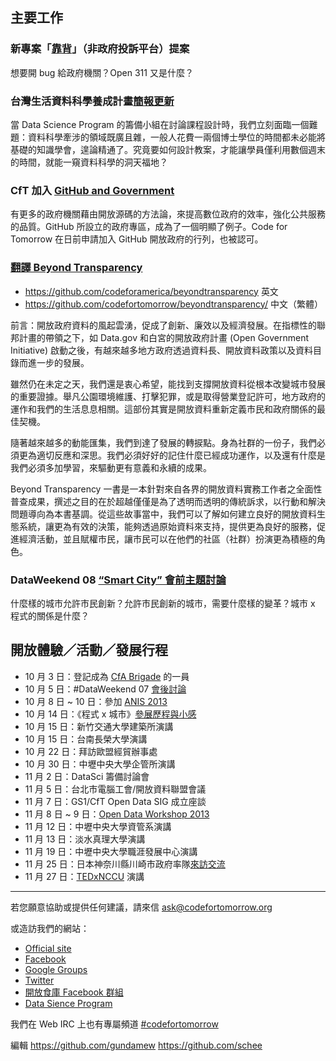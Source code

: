 ## 主要工作
### 新專案「[靠背][1]」（非政府投訴平台）提案
想要開 bug 給政府機關？Open 311 又是什麼？

### 台灣生活資料科學養成計畫[簡報更新][2]
當 Data Science Program 的籌備小組在討論課程設計時，我們立刻面臨一個難題：資料科學牽涉的領域既廣且雜，一般人花費一兩個博士學位的時間都未必能將基礎的知識學會，遑論精通了。究竟要如何設計教案，才能讓學員僅利用數個週末的時間，就能一窺資料科學的洞天福地？

### CfT 加入 [GitHub and Government][3]
有更多的政府機關藉由開放源碼的方法論，來提高數位政府的效率，強化公共服務的品質。GitHub 所設立的政府專區，成為了一個明顯了例子。Code for Tomorrow 在日前申請加入 GitHub 開放政府的行列，也被認可。

### [翻譯 Beyond Transparency][4]
- https://github.com/codeforamerica/beyondtransparency 英文
- https://github.com/codefortomorrow/beyondtransparency/ 中文（繁體）

前言：開放政府資料的風起雲湧，促成了創新、廉效以及經濟發展。在指標性的聯邦計畫的帶領之下，如 Data.gov 和白宮的開放政府計畫 (Open Government Initiative) 啟動之後，有越來越多地方政府透過資料長、開放資料政策以及資料目錄而進一步的發展。

雖然仍在未定之天，我們還是衷心希望，能找到支撐開放資料從根本改變城市發展的重要證據。舉凡公園環境維護、打擊犯罪，或是取得營業登記許可，地方政府的運作和我們的生活息息相關。這部份其實是開放資料重新定義市民和政府關係的最佳契機。

隨著越來越多的動能匯集，我們到達了發展的轉捩點。身為社群的一份子，我們必須更為適切反應和深思。我們必須好好的記住什麼已經成功運作，以及還有什麼是我們必須多加學習，來驅動更有意義和永續的成果。

Beyond Transparency 一書是一本針對來自各界的開放資料實務工作者之全面性普查成果，撰述之目的在於超越僅僅是為了透明而透明的傳統訴求，以行動和解決問題導向為本書基調。從這些故事當中，我們可以了解如何建立良好的開放資料生態系統，讓更為有效的決策，能夠透過原始資料來支持，提供更為良好的服務，促進經濟活動，並且賦權市民，讓市民可以在他們的社區（社群）扮演更為積極的角色。

### DataWeekend 08 [“Smart City” 會前主題討論][5]
什麼樣的城市允許市民創新？允許市民創新的城市，需要什麼樣的變革？城市 x 程式的關係是什麼？

## 開放體驗／活動／發展行程
- 10 月 3 日：登記成為 [CfA Brigade][6] 的一員
- 10 月 5 日：#DataWeekend 07 [會後討論][7]
- 10 月 8 日 ~ 10 日：參加 [ANIS 2013][8]
- 10 月 14 日：《程式 x 城市》[參展歷程與小感][9]
- 10 月 15 日：新竹交通大學建築所演講
- 10 月 15 日：台南長榮大學演講
- 10 月 22 日：拜訪歐盟經貿辦事處
- 10 月 30 日：中壢中央大學企管所演講
- 11 月 2 日：DataSci 籌備討論會
- 11 月 5 日：台北市電腦工會/開放資料聯盟會議
- 11 月 7 日：GS1/CfT Open Data SIG 成立座談
- 11 月 8 日 ~ 9 日：[Open Data Workshop 2013][10]
- 11 月 12 日：中壢中央大學資管系演講
- 11 月 13 日：淡水真理大學演講
- 11 月 19 日：中壢中央大學職涯發展中心演講
- 11 月 25 日：日本神奈川縣川崎市政府率隊[來訪交流][12]
- 11 月 27 日：[TEDxNCCU][13] 演講

---

若您願意協助或提供任何建議，請來信 ask@codefortomorrow.org

或造訪我們的網站：

- [Official site][14]
- [Facebook][15]
- [Google Groups][16]
- [Twitter][17]
- [開放食庫 Facebook 群組][18]
- [Data Sience Program][19]

我們在 Web IRC 上也有專屬頻道 [#codefortomorrow][20]

編輯
https://github.com/gundamew
https://github.com/schee

  [1]: https://groups.google.com/d/msg/codefortomorrow/uEir-5pcFJ8/8jeYcz7HjukJ
  [2]: http://www.slideshare.net/ckliu/data-science-program-by-code-for-tomorrow
  [3]: http://government.github.com/community/
  [4]: https://groups.google.com/d/msg/codefortomorrow/60Jx3cp7TLY/CcOc6FFrOOEJ
  [5]: https://groups.google.com/d/msg/codefortomorrow/Mb6GmF9WrnU/NRVfW75kA9kJ
  [6]: https://groups.google.com/d/msg/codefortomorrow/x3nhS46_0YI/bHRznEzEvoUJ
  [7]: https://groups.google.com/d/msg/codefortomorrow/bLUW8J4g510/UfXC3ViIp6EJ
  [8]: http://www.anis.asia/anis-2013/
  [9]: https://groups.google.com/d/msg/codefortomorrow/ZKN8KpZWwhM/8eBt0tiqb80J
  [10]: https://groups.google.com/d/msg/codefortomorrow/TMgEdJqPIyA/6lCPtnxXK40J
  [12]: https://groups.google.com/d/msg/codefortomorrow/BybG60N-ZOw/XNsldg6aF_EJ
  [13]: http://tedxnccu.com/
  [14]: http://codefortomorrow.org/
  [15]: https://www.facebook.com/CodeForTomorrow
  [16]: http://groups.google.com/group/codefortomorrow
  [17]: http://twitter.com/codefortomorrow
  [18]: https://www.facebook.com/groups/foodopendata/
  [19]: http://datasci.co
  [20]: http://webchat.freenode.net/?channels=codefortomorrow

